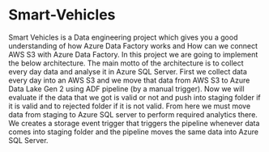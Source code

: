 # Smart-Vehicles

Smart Vehicles is a Data engineering project which gives you a good understanding of how Azure Data Factory works and How can we connect AWS S3 with Azure Data Factory. 
In this project we are going to implement the below architecture. The main motto of the architecture is to collect every day data and analyse it in Azure SQL Server. 
First we collect data every day into an AWS S3 and we move that data from AWS S3 to Azure Data Lake Gen 2 using ADF pipeline (by a manual trigger). 
Now we will evaluate if the data that we got is valid or not and push into staging folder if it is valid and to rejected folder if it is not valid. 
From here we must move data from staging to Azure SQL server to perform required analytics there. We creates a storage event trigger that triggers the pipeline whenever data comes into staging folder and the pipeline moves the same data into Azure SQL Server.
